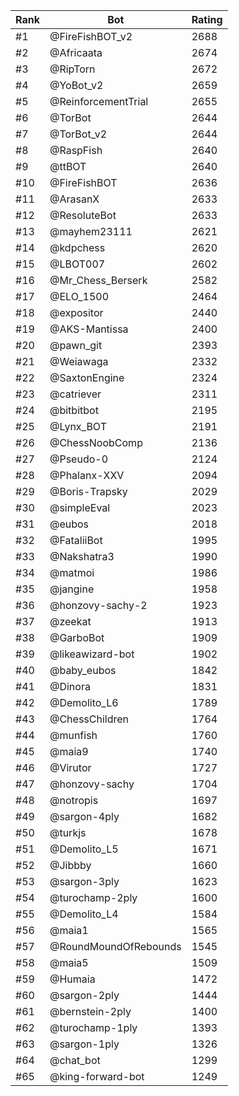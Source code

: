 Rank|Bot|Rating
---|---|---
#1|@FireFishBOT_v2|2688
#2|@Africaata|2674
#3|@RipTorn|2672
#4|@YoBot_v2|2659
#5|@ReinforcementTrial|2655
#6|@TorBot|2644
#7|@TorBot_v2|2644
#8|@RaspFish|2640
#9|@ttBOT|2640
#10|@FireFishBOT|2636
#11|@ArasanX|2633
#12|@ResoluteBot|2633
#13|@mayhem23111|2621
#14|@kdpchess|2620
#15|@LBOT007|2602
#16|@Mr_Chess_Berserk|2582
#17|@ELO_1500|2464
#18|@expositor|2440
#19|@AKS-Mantissa|2400
#20|@pawn_git|2393
#21|@Weiawaga|2332
#22|@SaxtonEngine|2324
#23|@catriever|2311
#24|@bitbitbot|2195
#25|@Lynx_BOT|2191
#26|@ChessNoobComp|2136
#27|@Pseudo-0|2124
#28|@Phalanx-XXV|2094
#29|@Boris-Trapsky|2029
#30|@simpleEval|2023
#31|@eubos|2018
#32|@FataliiBot|1995
#33|@Nakshatra3|1990
#34|@matmoi|1986
#35|@jangine|1958
#36|@honzovy-sachy-2|1923
#37|@zeekat|1913
#38|@GarboBot|1909
#39|@likeawizard-bot|1902
#40|@baby_eubos|1842
#41|@Dinora|1831
#42|@Demolito_L6|1789
#43|@ChessChildren|1764
#44|@munfish|1760
#45|@maia9|1740
#46|@Virutor|1727
#47|@honzovy-sachy|1704
#48|@notropis|1697
#49|@sargon-4ply|1682
#50|@turkjs|1678
#51|@Demolito_L5|1671
#52|@Jibbby|1660
#53|@sargon-3ply|1623
#54|@turochamp-2ply|1600
#55|@Demolito_L4|1584
#56|@maia1|1565
#57|@RoundMoundOfRebounds|1545
#58|@maia5|1509
#59|@Humaia|1472
#60|@sargon-2ply|1444
#61|@bernstein-2ply|1400
#62|@turochamp-1ply|1393
#63|@sargon-1ply|1326
#64|@chat_bot|1299
#65|@king-forward-bot|1249
